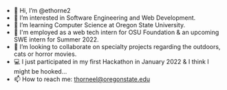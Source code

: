 - 👋 Hi, I’m @ethorne2
- 👀 I’m interested in Software Engineering and Web Development.
- 🌱 I’m learning Computer Science at Oregon State University.
- 💼 I'm employed as a web tech intern for OSU Foundation & an upcoming SWE intern for Summer 2022.
- 💞️ I’m looking to collaborate on specialty projects regarding the outdoors, cats or horror movies.
- 💻 I just participated in my first Hackathon in January 2022 & I think I might be hooked...
- 📫 How to reach me: thorneel@oregonstate.edu

<!---
ethorne2/ethorne2 is a ✨ special ✨ repository because its `README.md` (this file) appears on your GitHub profile.
You can click the Preview link to take a look at your changes.
--->
